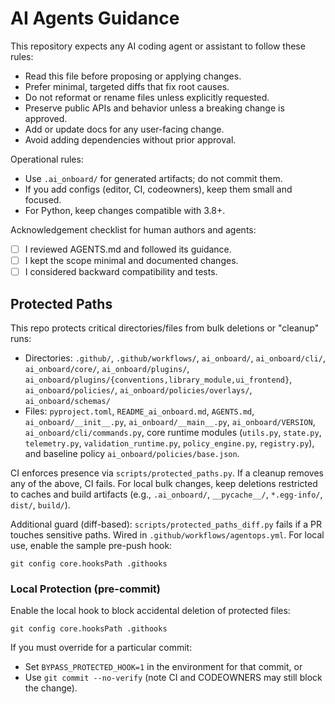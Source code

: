 # AI Agents Guidance

This repository expects any AI coding agent or assistant to follow these rules:

- Read this file before proposing or applying changes.
- Prefer minimal, targeted diffs that fix root causes.
- Do not reformat or rename files unless explicitly requested.
- Preserve public APIs and behavior unless a breaking change is approved.
- Add or update docs for any user-facing change.
- Avoid adding dependencies without prior approval.

Operational rules:
- Use `.ai_onboard/` for generated artifacts; do not commit them.
- If you add configs (editor, CI, codeowners), keep them small and focused.
- For Python, keep changes compatible with 3.8+.

Acknowledgement checklist for human authors and agents:
- [ ] I reviewed AGENTS.md and followed its guidance.
- [ ] I kept the scope minimal and documented changes.
- [ ] I considered backward compatibility and tests.

## Protected Paths

This repo protects critical directories/files from bulk deletions or "cleanup" runs:

- Directories: `.github/`, `.github/workflows/`, `ai_onboard/`, `ai_onboard/cli/`, `ai_onboard/core/`, `ai_onboard/plugins/`, `ai_onboard/plugins/{conventions,library_module,ui_frontend}`, `ai_onboard/policies/`, `ai_onboard/policies/overlays/`, `ai_onboard/schemas/`
- Files: `pyproject.toml`, `README_ai_onboard.md`, `AGENTS.md`, `ai_onboard/__init__.py`, `ai_onboard/__main__.py`, `ai_onboard/VERSION`, `ai_onboard/cli/commands.py`, core runtime modules (`utils.py`, `state.py`, `telemetry.py`, `validation_runtime.py`, `policy_engine.py`, `registry.py`), and baseline policy `ai_onboard/policies/base.json`.

CI enforces presence via `scripts/protected_paths.py`. If a cleanup removes any of
the above, CI fails. For local bulk changes, keep deletions restricted to caches
and build artifacts (e.g., `.ai_onboard/`, `__pycache__/`, `*.egg-info/`, `dist/`, `build/`).

Additional guard (diff-based): `scripts/protected_paths_diff.py` fails if a PR touches sensitive paths. Wired in `.github/workflows/agentops.yml`. For local use, enable the sample pre-push hook:

```
git config core.hooksPath .githooks
```

### Local Protection (pre-commit)

Enable the local hook to block accidental deletion of protected files:

```
git config core.hooksPath .githooks
```

If you must override for a particular commit:

- Set `BYPASS_PROTECTED_HOOK=1` in the environment for that commit, or
- Use `git commit --no-verify` (note CI and CODEOWNERS may still block the change).
